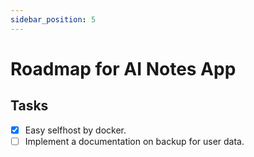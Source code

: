 ```yaml
---
sidebar_position: 5
---
```


# Roadmap for AI Notes App

## Tasks
- [x] Easy selfhost by docker.
- [ ] Implement a documentation on backup for user data.